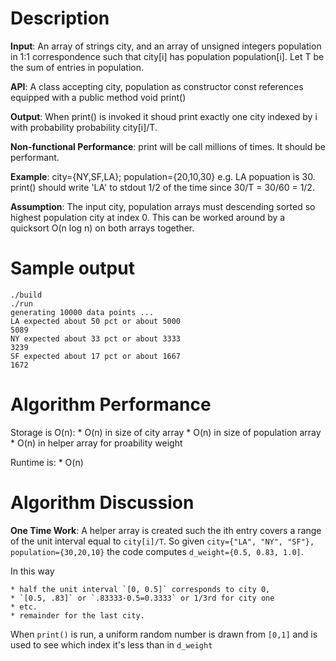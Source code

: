 # Description

**Input**: An array of strings city, and an array of unsigned integers population in 1:1 correspondence such that city[i] has population population[i]. Let T be the sum of entries in population. 

**API**: A class accepting city, population as constructor const references equipped with a public method void print()

**Output**: When print() is invoked it shoud print exactly one city indexed by i with probability probability city[i]/T.

**Non-functional Performance**: print will be call millions of times. It should be performant.

**Example**: city={NY,SF,LA}; population={20,10,30} e.g. LA popuation is 30. print() should write 'LA' to stdout 1/2 of the time since 30/T = 30/60 = 1/2.

**Assumption**: The input city, population arrays must descending sorted so highest population city at index 0. This can be worked around by a quicksort O(n log n) on both arrays together.

# Sample output
```
./build
./run
generating 10000 data points ...
LA expected about 50 pct or about 5000
5089
NY expected about 33 pct or about 3333
3239
SF expected about 17 pct or about 1667
1672
```

# Algorithm Performance
Storage is O(n):
    * O(n) in size of city array
    * O(n) in size of population array
    * O(n) in helper array for proability weight

Runtime is:
    * O(n)

# Algorithm Discussion
**One Time Work**: A helper array is created such the ith entry covers a range of the unit interval equal to `city[i]/T`. So given `city={"LA", "NY", "SF"}, population={30,20,10}` the code computes `d_weight={0.5, 0.83, 1.0]`. 

In this way

    * half the unit interval `[0, 0.5]` corresponds to city 0,
    * `[0.5, .83]` or `.83333-0.5=0.3333` or 1/3rd for city one
    * etc.
    * remainder for the last city.

When `print()` is run, a uniform random number is drawn from `[0,1]` and is used to see which index it's less than in `d_weight`
